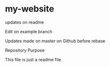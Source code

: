 # my-website

updates on readme

Edit on example branch 

Updates made on master on Github before rebase

Repository Purpose

This file is just a readme file.
